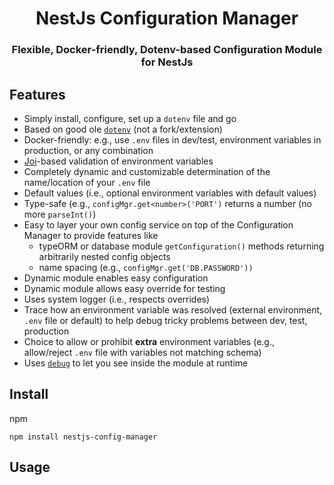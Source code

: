 <h1 align="center">NestJs Configuration Manager</h1>

<h3 align="center">Flexible, Docker-friendly, Dotenv-based Configuration Module for NestJs</h3>

## Features
* Simply install, configure, set up a `dotenv` file and go
* Based on good ole [`dotenv`]() (not a fork/extension)
* Docker-friendly: e.g., use `.env` files in dev/test, environment variables in production, or any combination
* [Joi]()-based validation of environment variables
* Completely dynamic and customizable determination of the name/location of your `.env` file
* Default values (i.e., optional environment variables with default values)
* Type-safe (e.g., `configMgr.get<number>('PORT')` returns a number (no more `parseInt()`)
* Easy to layer your own config service on top of the Configuration Manager to provide features like
  * typeORM or database module `getConfiguration()` methods returning arbitrarily nested config objects
  * name spacing (e.g., `configMgr.get('DB.PASSWORD'))`
* Dynamic module enables easy configuration
* Dynamic module allows easy override for testing
* Uses system logger (i.e., respects overrides)
* Trace how an environment variable was resolved (external environment, `.env` file or default) to help debug tricky problems between dev, test, production
* Choice to allow or prohibit **extra** environment variables (e.g., allow/reject `.env` file with variables not matching schema)
* Uses [`debug`]() to let you see inside the module at runtime

## Install

npm

`npm install nestjs-config-manager`

## Usage